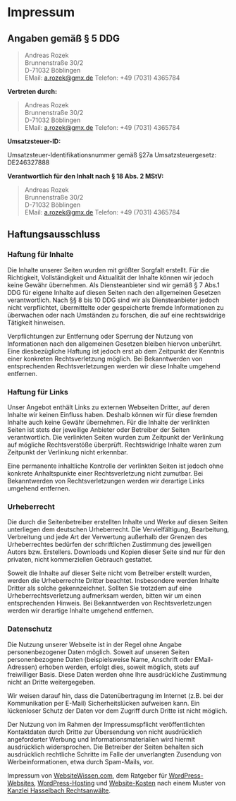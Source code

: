 # Impressum #

## Angaben gemäß § 5 DDG ##

> Andreas Rozek<br>
> Brunnenstraße 30/2<br>
> D-71032 Böblingen<br>
> EMail: a.rozek@gmx.de
> Telefon: +49 (7031) 4365784

**Vertreten durch:**

> Andreas Rozek<br>
> Brunnenstraße 30/2<br>
> D-71032 Böblingen<br>
> EMail: a.rozek@gmx.de
> Telefon: +49 (7031) 4365784

**Umsatzsteuer-ID:**

Umsatzsteuer-Identifikationsnummer gemäß §27a Umsatzsteuergesetz: DE246327888

**Verantwortlich für den Inhalt nach § 18 Abs. 2 MStV:**

> Andreas Rozek<br>
> Brunnenstraße 30/2<br>
> D-71032 Böblingen<br>
> EMail: a.rozek@gmx.de
> Telefon: +49 (7031) 4365784

## Haftungsausschluss ##

### Haftung für Inhalte ###

Die Inhalte unserer Seiten wurden mit größter Sorgfalt erstellt. Für die Richtigkeit, Vollständigkeit und Aktualität der Inhalte können wir jedoch keine Gewähr übernehmen. Als Diensteanbieter sind wir gemäß § 7 Abs.1 DDG für eigene Inhalte auf diesen Seiten nach den allgemeinen Gesetzen verantwortlich. Nach §§ 8 bis 10 DDG sind wir als Diensteanbieter jedoch nicht verpflichtet, übermittelte oder gespeicherte fremde Informationen zu überwachen oder nach Umständen zu forschen, die auf eine rechtswidrige Tätigkeit hinweisen.

Verpflichtungen zur Entfernung oder Sperrung der Nutzung von Informationen nach den allgemeinen Gesetzen bleiben hiervon unberührt. Eine diesbezügliche Haftung ist jedoch erst ab dem Zeitpunkt der Kenntnis einer konkreten Rechtsverletzung möglich. Bei Bekanntwerden von entsprechenden Rechtsverletzungen werden wir diese Inhalte umgehend entfernen.

### Haftung für Links ###

Unser Angebot enthält Links zu externen Webseiten Dritter, auf deren Inhalte wir keinen Einfluss haben. Deshalb können wir für diese fremden Inhalte auch keine Gewähr übernehmen. Für die Inhalte der verlinkten Seiten ist stets der jeweilige Anbieter oder Betreiber der Seiten verantwortlich. Die verlinkten Seiten wurden zum Zeitpunkt der Verlinkung auf mögliche Rechtsverstöße überprüft. Rechtswidrige Inhalte waren zum Zeitpunkt der Verlinkung nicht erkennbar.

Eine permanente inhaltliche Kontrolle der verlinkten Seiten ist jedoch ohne konkrete Anhaltspunkte einer Rechtsverletzung nicht zumutbar. Bei Bekanntwerden von Rechtsverletzungen werden wir derartige Links umgehend entfernen.

### Urheberrecht ###

Die durch die Seitenbetreiber erstellten Inhalte und Werke auf diesen Seiten unterliegen dem deutschen Urheberrecht. Die Vervielfältigung, Bearbeitung, Verbreitung und jede Art der Verwertung außerhalb der Grenzen des Urheberrechtes bedürfen der schriftlichen Zustimmung des jeweiligen Autors bzw. Erstellers. Downloads und Kopien dieser Seite sind nur für den privaten, nicht kommerziellen Gebrauch gestattet.

Soweit die Inhalte auf dieser Seite nicht vom Betreiber erstellt wurden, werden die Urheberrechte Dritter beachtet. Insbesondere werden Inhalte Dritter als solche gekennzeichnet. Sollten Sie trotzdem auf eine Urheberrechtsverletzung aufmerksam werden, bitten wir um einen entsprechenden Hinweis. Bei Bekanntwerden von Rechtsverletzungen werden wir derartige Inhalte umgehend entfernen.

### Datenschutz ###

Die Nutzung unserer Webseite ist in der Regel ohne Angabe personenbezogener Daten möglich. Soweit auf unseren Seiten personenbezogene Daten (beispielsweise Name, Anschrift oder EMail-Adressen) erhoben werden, erfolgt dies, soweit möglich, stets auf freiwilliger Basis. Diese Daten werden ohne Ihre ausdrückliche Zustimmung nicht an Dritte weitergegeben.

Wir weisen darauf hin, dass die Datenübertragung im Internet (z.B. bei der Kommunikation per E-Mail) Sicherheitslücken aufweisen kann. Ein lückenloser Schutz der Daten vor dem Zugriff durch Dritte ist nicht möglich.

Der Nutzung von im Rahmen der Impressumspflicht veröffentlichten Kontaktdaten durch Dritte zur Übersendung von nicht ausdrücklich angeforderter Werbung und Informationsmaterialien wird hiermit ausdrücklich widersprochen. Die Betreiber der Seiten behalten sich ausdrücklich rechtliche Schritte im Falle der unverlangten Zusendung von Werbeinformationen, etwa durch Spam-Mails, vor.

Impressum von <a href="https://websitewissen.com" rel="dofollow">WebsiteWissen.com</a>, dem Ratgeber für <a href="https://websitewissen.com/wordpress-website-erstellen" rel="dofollow">WordPress-Websites</a>, <a href="https://websitewissen.com/wordpress-hosting-vergleich" rel="dofollow">WordPress-Hosting</a> und <a href="https://websitewissen.com/website-kosten" rel="dofollow">Website-Kosten</a> nach einem Muster von <a href="https://www.kanzlei-hasselbach.de/" rel="dofollow">Kanzlei Hasselbach Rechtsanwälte</a>.
